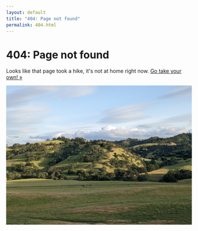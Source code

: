 ```yaml
---
layout: default
title: "404: Page not found"
permalink: 404.html
---
```


# 404: Page not found

Looks like that page took a hike, it's not at home right now. [Go take your own! »](/)

![A view of an oak-covered hillside](/assets/404.jpg)